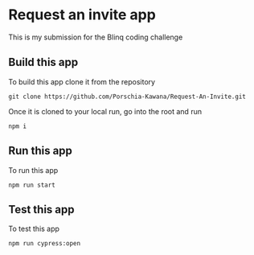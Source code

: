 # Request an invite app

This is my submission for the Blinq coding challenge

## Build this app

To build this app clone it from the repository

`git clone https://github.com/Porschia-Kawana/Request-An-Invite.git`

Once it is cloned to your local run, go into the root and run

`npm i`

## Run this app

To run this app

`npm run start`

## Test this app

To test this app

`npm run cypress:open`
